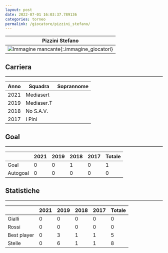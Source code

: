 ```yaml
---
layout: post
date: 2022-07-01 16:03:37.789136
categories: torneo
permalink: /giocatore/pizzini_stefano/
---
```

<link rel='stylesheets' href='./../assets/giocatori.css'>

| Pizzini Stefano |
|:-----:|
| ![Immagine mancante]('./../../assets/giocatori/pizzini_stefano.png){:.immagine_giocatori} |


## Carriera
----

|Anno|Squadra|Soprannome|
|:---:|---|---|
|2021|Mediasert||
|2019|Mediaser.T||
|2018|No S.A.V.||
|2017|I Pini||


## Goal
----

| |2021|2019|2018|2017| Totale |
|---|---|---|---|---|---|
|Goal|0|0|1|0|1|
|Autogoal|0|0|0|0|0|


## Statistiche
----

| |2021|2019|2018|2017| Totale |
|---|---|---|---|---|---|
|Gialli|0|0|0|0|0|
|Rossi|0|0|0|0|0|
|Best player|0|3|1|1|5|
|Stelle|0|6|1|1|8|